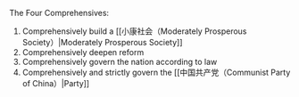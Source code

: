 The Four Comprehensives:
1. Comprehensively build a [[小康社会（Moderately Prosperous Society）|Moderately Prosperous Society]]
2. Comprehensively deepen reform
3. Comprehensively govern the nation according to law
4. Comprehensively and strictly govern the [[中国共产党（Communist Party of China）|Party]]

